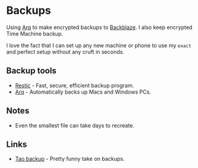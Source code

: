 # Backups
Using [Arq](https://www.arqbackup.com) to make encrypted backups to [Backblaze](https://www.backblaze.com/). I also keep encrypted Time Machine backup.

I love the fact that I can set up any new machine or phone to use my `exact` and perfect setup without any cruft in seconds.

## Backup tools
- [Restic](https://github.com/restic/restic) - Fast, secure, efficient backup program.
- [Arq](https://www.arqbackup.com/) - Automatically backs up Macs and Windows PCs.

## Notes
- Even the smallest file can take days to recreate.

## Links
- [Tao backup](http://taobackup.com/) - Pretty funny take on backups.